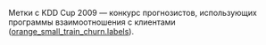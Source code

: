 Метки с KDD Cup 2009 — конкурс прогнозистов, использующих программы взаимоотношения с клиентами (<a href="http://www.sigkdd.org/site/2009/files/orange_small_train_churn.labels">orange\_small\_train\_churn.labels</a>).

<!---HONumber=August15_HO6-->